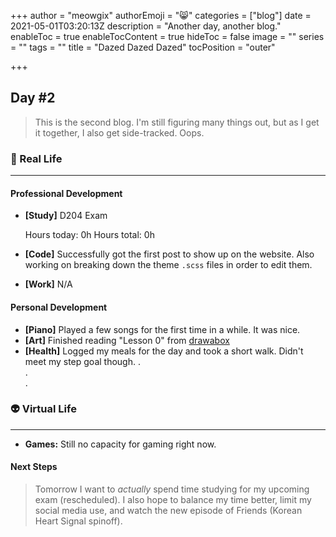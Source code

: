 +++
author = "meowgix"
authorEmoji = "😸"
categories = ["blog"]
date = 2021-05-01T03:20:13Z
description = "Another day, another blog."
enableToc = true
enableTocContent = true
hideToc = false
image = ""
series = ""
tags = ""
title = "Dazed Dazed Dazed"
tocPosition = "outer"

+++
## Day #2

> This is the second blog. I'm still figuring many things out, but as I get it together, I also get side-tracked. Oops.

### 🌱 Real Life

***

#### Professional Development

* **\[Study\]**  D204 Exam

    Hours today: 0h
    Hours total: 0h

* **\[Code\]**  Successfully got the first post to show up on the website. Also working on breaking down the theme `.scss` files in order to edit them.
* **\[Work\]**  N/A

#### Personal Development

* **\[Piano\]**  Played a few songs for the first time in a while. It was nice.
* **\[Art\]**  Finished reading "Lesson 0" from [drawabox](https:\\drawabox.com)
* **\[Health\]**  Logged my meals for the day and took a short walk. Didn't meet my step goal though.
.  
.  
.

### 👽 Virtual Life

***

* **Games:**  Still no capacity for gaming right now.

#### Next Steps

> Tomorrow I want to _actually_ spend time studying for my upcoming exam (rescheduled). I also hope to balance my time better, limit my social media use, and watch the new episode of Friends (Korean Heart Signal spinoff).